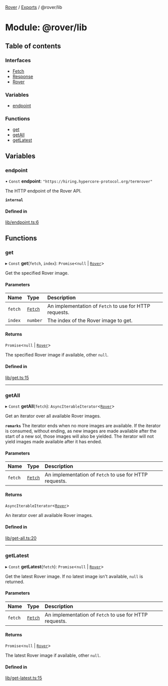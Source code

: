 [Rover](../README.md) / [Exports](../modules.md) / @rover/lib

# Module: @rover/lib

## Table of contents

### Interfaces

- [Fetch](../interfaces/_rover_lib.Fetch.md)
- [Response](../interfaces/_rover_lib.Response.md)
- [Rover](../interfaces/_rover_lib.Rover.md)

### Variables

- [endpoint](_rover_lib.md#endpoint)

### Functions

- [get](_rover_lib.md#get)
- [getAll](_rover_lib.md#getall)
- [getLatest](_rover_lib.md#getlatest)

## Variables

### endpoint

• `Const` **endpoint**: ``"https://hiring.hypercore-protocol.org/termrover"``

The HTTP endpoint of the Rover API.

**`internal`**

#### Defined in

[lib/endpoint.ts:6](https://github.com/kasperisager/rover/blob/a90c066/lib/endpoint.ts#L6)

## Functions

### get

▸ `Const` **get**(`fetch`, `index`): `Promise`<``null`` \| [`Rover`](../interfaces/_rover_lib.Rover.md)\>

Get the specified Rover image.

#### Parameters

| Name | Type | Description |
| :------ | :------ | :------ |
| `fetch` | [`Fetch`](../interfaces/_rover_lib.Fetch.md) | An implementation of `Fetch` to use for HTTP requests. |
| `index` | `number` | The index of the Rover image to get. |

#### Returns

`Promise`<``null`` \| [`Rover`](../interfaces/_rover_lib.Rover.md)\>

The specified Rover image if available, other `null`.

#### Defined in

[lib/get.ts:15](https://github.com/kasperisager/rover/blob/a90c066/lib/get.ts#L15)

___

### getAll

▸ `Const` **getAll**(`fetch`): `AsyncIterableIterator`<[`Rover`](../interfaces/_rover_lib.Rover.md)\>

Get an iterator over all available Rover images.

**`remarks`**
The iterator ends when no more images are available. If the iterator is
consumed, without ending, as new images are made available after the start of
a new sol, those images will also be yielded. The iterator will not yield
images made available after it has ended.

#### Parameters

| Name | Type | Description |
| :------ | :------ | :------ |
| `fetch` | [`Fetch`](../interfaces/_rover_lib.Fetch.md) | An implementation of `Fetch` to use for HTTP requests. |

#### Returns

`AsyncIterableIterator`<[`Rover`](../interfaces/_rover_lib.Rover.md)\>

An iterator over all available Rover images.

#### Defined in

[lib/get-all.ts:20](https://github.com/kasperisager/rover/blob/a90c066/lib/get-all.ts#L20)

___

### getLatest

▸ `Const` **getLatest**(`fetch`): `Promise`<``null`` \| [`Rover`](../interfaces/_rover_lib.Rover.md)\>

Get the latest Rover image. If no latest image isn't available, `null` is
returned.

#### Parameters

| Name | Type | Description |
| :------ | :------ | :------ |
| `fetch` | [`Fetch`](../interfaces/_rover_lib.Fetch.md) | An implementation of `Fetch` to use for HTTP requests. |

#### Returns

`Promise`<``null`` \| [`Rover`](../interfaces/_rover_lib.Rover.md)\>

The latest Rover image if available, other `null`.

#### Defined in

[lib/get-latest.ts:15](https://github.com/kasperisager/rover/blob/a90c066/lib/get-latest.ts#L15)
